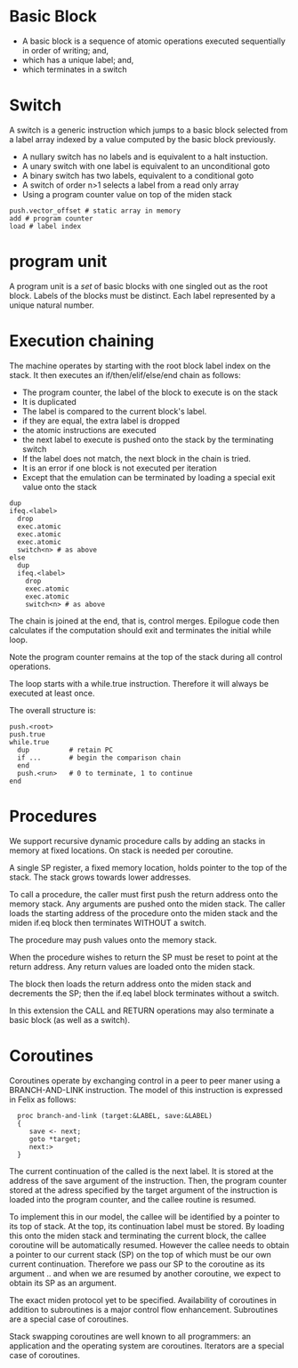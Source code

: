 # Basic Block

- A basic block is a sequence of atomic operations executed sequentially in order of writing; and, 
- which has a unique label; and,
- which terminates in a switch

# Switch
A switch is a generic instruction which jumps to a basic block selected from a label array 
indexed by a value computed by the basic block previously.

- A nullary switch has no labels and is equivalent to a halt instuction.
- A unary switch with one label is equivalent to an unconditional goto
- A binary switch has two labels, equivalent to a conditional goto
- A switch of order n>1 selects a label from a read only array
- Using a program counter value on top of the miden stack

```
push.vector_offset # static array in memory
add # program counter
load # label index
```

# program unit
A program unit is a *set* of basic blocks with one singled out as the root block.
Labels of the blocks must be distinct.
Each label represented by a unique natural number.

# Execution chaining
The machine operates by starting with the root block label index on the stack.
It then executes an if/then/elif/else/end chain as follows:

- The program counter, the label of the block to execute is on the stack
- It is duplicated
- The label is compared to the current block's label.
- if they are equal, the extra label is dropped
- the atomic instructions are executed
- the next label to execute is pushed onto the stack by the terminating switch
- If the label does not match, the next block in the chain is tried.
- It is an error if one block is not executed per iteration
- Except that the emulation can be terminated by loading a special exit value onto the stack


```
dup
ifeq.<label>
  drop
  exec.atomic
  exec.atomic
  exec.atomic
  switch<n> # as above
else
  dup
  ifeq.<label> 
    drop
    exec.atomic
    exec.atomic
    switch<n> # as above
```

The chain is joined at the end, that is, control merges.
Epilogue code then calculates if the computation should exit
and terminates the initial while loop.

Note the program counter remains at the top of the stack during all
control operations.

The loop starts with a while.true instruction. Therefore it will always
be executed at least once.

The overall structure is:
```
push.<root>
push.true
while.true
  dup          # retain PC
  if ...       # begin the comparison chain
  end
  push.<run>   # 0 to terminate, 1 to continue
end

```

# Procedures

We support recursive dynamic procedure calls by adding an stacks in memory
at fixed locations. On stack is needed per coroutine.

A single SP register, a fixed memory location, holds pointer to
the top of the stack. The stack grows towards lower addresses.

To call a procedure, the caller must first push the return address
onto the memory stack. Any arguments are pushed onto the miden stack.
The caller loads the starting address of the procedure onto the
miden stack and the miden if.eq block then terminates WITHOUT a switch.

The procedure may push values onto the memory stack.

When the procedure wishes to return the SP must be reset to
point at the return address. Any return values are loaded onto
the miden stack.

The block then loads the return address onto the miden stack and
decrements the SP; then the if.eq label block terminates
without a switch.

In this extension the CALL and RETURN operations may also terminate
a basic block (as well as a switch).

# Coroutines

Coroutines operate by exchanging control in a peer to peer maner
using a BRANCH-AND-LINK instruction. The model of this instruction
is expressed in Felix as follows:
```
  proc branch-and-link (target:&LABEL, save:&LABEL)
  {
     save <- next;
     goto *target;
     next:>
  }
``` 
The current continuation of the called is the next label. It is stored at 
the address of the save argument of the instruction. Then, the program counter
stored at the adress specified by the target argument of the instruction 
is loaded into the program counter, and the callee routine is resumed.

To implement this in our model, the callee will be identified by a pointer
to its top of stack. At the top, its continuation label must be stored.
By loading this onto the miden stack and terminating the current block,
the callee coroutine will be automatically resumed. However the callee
needs to obtain a pointer to our current stack (SP) on the top of which
must be our own current continuation. Therefore we pass our SP to the
coroutine as its argument .. and when we are resumed by another coroutine,
we expect to obtain its SP as an argument.

The exact miden protocol yet to be specified.
Availability of coroutines in addition to subroutines is a major
control flow enhancement. Subroutines are a special case of coroutines.

Stack swapping coroutines are well known to all programmers: an application
and the operating system are coroutines. Iterators are a special case
of coroutines.




